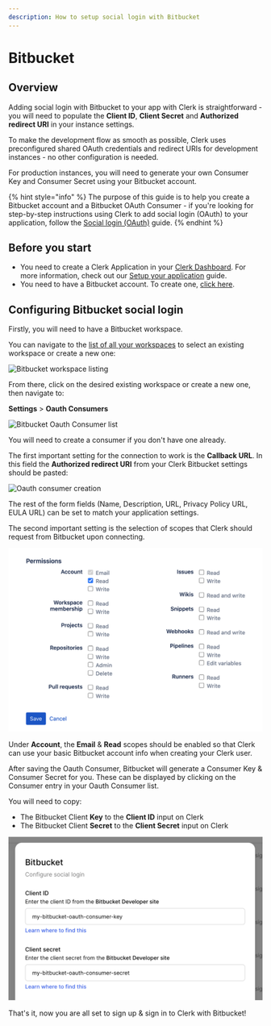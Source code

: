 ```yaml
---
description: How to setup social login with Bitbucket
---
```


# Bitbucket

## Overview

Adding social login with Bitbucket to your app with Clerk is straightforward -  you will need to populate the **Client ID**, **Client Secret** and **Authorized redirect URI** in your instance settings.

To make the development flow as smooth as possible, Clerk uses preconfigured shared OAuth credentials and redirect URIs for development instances - no other configuration is needed.&#x20;

For production instances, you will need to generate your own Consumer Key and Consumer Secret using your Bitbucket account.

{% hint style="info" %}
The purpose of this guide is to help you create a Bitbucket account and a Bitbucket OAuth Consumer - if you're looking for step-by-step instructions using Clerk to add social login (OAuth) to your application, follow the [Social login (OAuth)](../../popular-guides/social-login-oauth.md) guide.
{% endhint %}

## Before you start

* You need to create a Clerk Application in your [Clerk Dashboard](https://dashboard.clerk.dev). For more information, check out our [Setup your application](../../popular-guides/setup-your-application.md) guide.
* You need to have a Bitbucket account. To create one, [click here](https://bitbucket.org/account/signup).

## Configuring Bitbucket social login

Firstly, you will need to have a Bitbucket workspace.

You can navigate to the [list of all your workspaces](https://bitbucket.org/account/workspaces/) to select an existing workspace or create a new one:

![Bitbucket workspace listing](../../.gitbook/assets/bitbucket\_workspaces.png)

From there, click on the desired existing workspace or create a new one, then navigate to:

**Settings** > **Oauth Consumers**

![Bitbucket Oauth Consumer list](<../../.gitbook/assets/bitbucket\_oauth\_consumers (1).png>)

You will need to create a consumer if you don't have one already.

The first important setting for the connection to work is the **Callback URL**. In this field the **Authorized redirect URI** from your Clerk Bitbucket settings should be pasted:

![Oauth consumer creation](../../.gitbook/assets/bitbucket\_oauth\_consumer\_1.png)

The rest of the form fields (Name, Description, URL, Privacy Policy URL, EULA URL) can be set to match your application settings.

The second important setting is the selection of scopes that Clerk should request from Bitbucket upon connecting.

![Bitbucket Oauth Consumer scopes](<../../.gitbook/assets/image (7).png>)

Under **Account**, the **Email** & **Read** scopes should be enabled so that Clerk can use your basic Bitbucket account info when creating your Clerk user.

After saving the Oauth Consumer, Bitbucket will generate a Consumer Key & Consumer Secret for you. These can be displayed by clicking on the Consumer entry in your Oauth Consumer list.

You will need to copy:

* The Bitbucket Client **Key** to the **Client ID** input on Clerk
* The Bitbucket Client **Secret** to the **Client Secret** input on Clerk

![Client ID & Client Secret inputs for Bitbucket connection](<../../.gitbook/assets/image (8).png>)

That's it, now you are all set to sign up & sign in to Clerk with Bitbucket!
